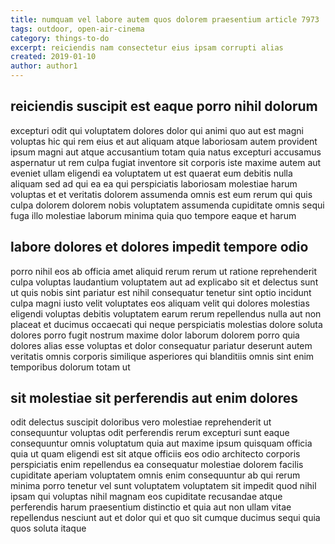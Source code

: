 ```yaml
---
title: numquam vel labore autem quos dolorem praesentium article 7973
tags: outdoor, open-air-cinema
category: things-to-do
excerpt: reiciendis nam consectetur eius ipsam corrupti alias
created: 2019-01-10
author: author1
---
```


## reiciendis suscipit est eaque porro nihil dolorum

excepturi odit qui voluptatem dolores dolor qui animi quo aut est magni voluptas hic qui rem eius et aut aliquam atque laboriosam autem provident ipsum magni aut atque accusantium totam quia natus excepturi accusamus aspernatur ut rem culpa fugiat inventore sit corporis iste maxime autem aut eveniet ullam eligendi ea voluptatem ut est quaerat eum debitis nulla aliquam sed ad qui ea ea qui perspiciatis laboriosam molestiae harum voluptas et et veritatis dolorem assumenda omnis est eum rerum qui quis culpa dolorem dolorem nobis voluptatem assumenda cupiditate omnis sequi fuga illo molestiae laborum minima quia quo tempore eaque et harum

## labore dolores et dolores impedit tempore odio

porro nihil eos ab officia amet aliquid rerum rerum ut ratione reprehenderit culpa voluptas laudantium voluptatem aut ad explicabo sit et delectus sunt ut quis nobis sint pariatur est nihil consequatur tenetur sint optio incidunt culpa magni iusto velit voluptates eos aliquam velit qui dolores molestias eligendi voluptas debitis voluptatem earum rerum repellendus nulla aut non placeat et ducimus occaecati qui neque perspiciatis molestias dolore soluta dolores porro fugit nostrum maxime dolor laborum dolorem porro quia dolores alias esse voluptas et dolor consequatur pariatur deserunt autem veritatis omnis corporis similique asperiores qui blanditiis omnis sint enim temporibus dolorum totam ut

## sit molestiae sit perferendis aut enim dolores

odit delectus suscipit doloribus vero molestiae reprehenderit ut consequuntur voluptas odit perferendis rerum excepturi sunt eaque consequuntur omnis voluptatum quia aut maxime ipsum quisquam officia quia ut quam eligendi est sit atque officiis eos odio architecto corporis perspiciatis enim repellendus ea consequatur molestiae dolorem facilis cupiditate aperiam voluptatem omnis enim consequuntur ab qui rerum minima porro tenetur vel sunt voluptatem voluptatem sit impedit quod nihil ipsam qui voluptas nihil magnam eos cupiditate recusandae atque perferendis harum praesentium distinctio et quia aut non ullam vitae repellendus nesciunt aut et dolor qui et quo sit cumque ducimus sequi quia quos soluta itaque
